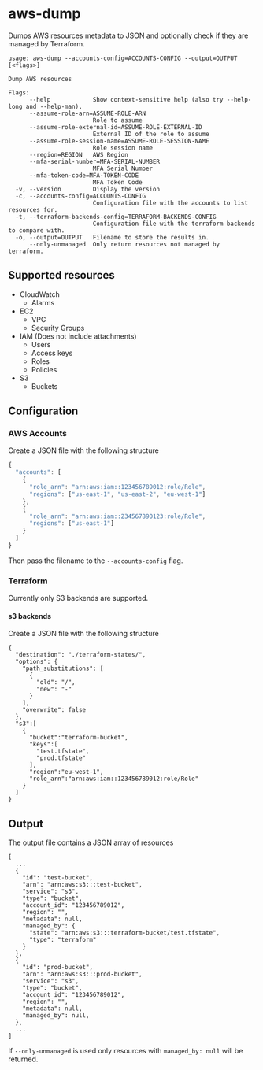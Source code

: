 # aws-dump

Dumps AWS resources metadata to JSON and optionally check if they are managed by Terraform.

```
usage: aws-dump --accounts-config=ACCOUNTS-CONFIG --output=OUTPUT [<flags>]

Dump AWS resources

Flags:
      --help            Show context-sensitive help (also try --help-long and --help-man).
      --assume-role-arn=ASSUME-ROLE-ARN  
                        Role to assume
      --assume-role-external-id=ASSUME-ROLE-EXTERNAL-ID  
                        External ID of the role to assume
      --assume-role-session-name=ASSUME-ROLE-SESSION-NAME  
                        Role session name
      --region=REGION   AWS Region
      --mfa-serial-number=MFA-SERIAL-NUMBER  
                        MFA Serial Number
      --mfa-token-code=MFA-TOKEN-CODE  
                        MFA Token Code
  -v, --version         Display the version
  -c, --accounts-config=ACCOUNTS-CONFIG  
                        Configuration file with the accounts to list resources for.
  -t, --terraform-backends-config=TERRAFORM-BACKENDS-CONFIG  
                        Configuration file with the terraform backends to compare with.
  -o, --output=OUTPUT   Filename to store the results in.
      --only-unmanaged  Only return resources not managed by terraform.
```

## Supported resources

* CloudWatch
  * Alarms
* EC2
  * VPC
  * Security Groups
* IAM (Does not include attachments)
  * Users
  * Access keys
  * Roles
  * Policies
* S3
  * Buckets

## Configuration

### AWS Accounts

Create a JSON file with the following structure

```js
{
  "accounts": [
    {
      "role_arn": "arn:aws:iam::123456789012:role/Role",
      "regions": ["us-east-1", "us-east-2", "eu-west-1"]
    },
    {
      "role_arn": "arn:aws:iam::234567890123:role/Role",
      "regions": ["us-east-1"]
    }
  ]
}
```

Then pass the filename to the `--accounts-config` flag.

### Terraform

Currently only S3 backends are supported.

#### s3 backends

Create a JSON file with the following structure

```
{
  "destination": "./terraform-states/",
  "options": {
    "path_substitutions": [
      {
        "old": "/",
        "new": "-"
      }
    ],
    "overwrite": false
  },
  "s3":[
    {
      "bucket":"terraform-bucket",
      "keys":[
        "test.tfstate",
        "prod.tfstate"
      ],
      "region":"eu-west-1",
      "role_arn":"arn:aws:iam::123456789012:role/Role"
    }
  ]
}
```

## Output

The output file contains a JSON array of resources

```
[
  ...
  {
    "id": "test-bucket",
    "arn": "arn:aws:s3:::test-bucket",
    "service": "s3",
    "type": "bucket",
    "account_id": "123456789012",
    "region": "",
    "metadata": null,
    "managed_by": {
      "state": "arn:aws:s3:::terraform-bucket/test.tfstate",
      "type": "terraform"
    }
  },
  {
    "id": "prod-bucket",
    "arn": "arn:aws:s3:::prod-bucket",
    "service": "s3",
    "type": "bucket",
    "account_id": "123456789012",
    "region": "",
    "metadata": null,
    "managed_by": null,
  },
  ...
]
```

If `--only-unmanaged` is used only resources with `managed_by: null` will be returned.
